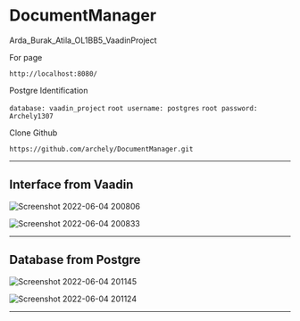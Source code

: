 # DocumentManager
Arda_Burak_Atila_OL1BB5_VaadinProject

For page

`http://localhost:8080/ `

Postgre Identification 

`database: vaadin_project`
`root username: postgres`
`root password: Archely1307 `

Clone Github

`https://github.com/archely/DocumentManager.git`



**********************

## Interface from Vaadin

![Screenshot 2022-06-04 200806](https://user-images.githubusercontent.com/56447709/172020157-582f976e-06a4-4007-ae61-e8ec067c04bb.png)

![Screenshot 2022-06-04 200833](https://user-images.githubusercontent.com/56447709/172020156-13bc7c15-6cff-4368-85f6-09849d6842d3.png)


***********************

## Database from Postgre

![Screenshot 2022-06-04 201145](https://user-images.githubusercontent.com/56447709/172020224-4e231ec3-70dd-4ed2-9515-b7c9f0836c75.png)

![Screenshot 2022-06-04 201124](https://user-images.githubusercontent.com/56447709/172020226-e0bf14e9-d447-4db0-8289-21ea03ce1411.png)

*************************
